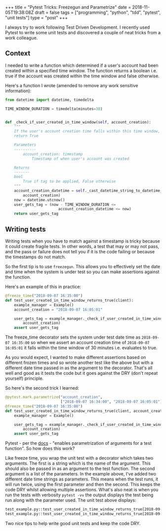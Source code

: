 +++
title = "Pytest Tricks: Freezegun and Parametrize"
date = 2018-11-05T19:38:08Z
draft = false
tags = ["programming", "python", "tdd", "pytest", "unit tests"]
type = "post"
+++

I always try to work following Test Driven Development. I recently used Pytest to write some unit tests and discovered a couple of neat tricks from a work colleague.

## Context

I needed to write a function which determined if a user's account had been created within a specified time window. The function returns a boolean i.e. true if the account was created within the time window and false otherwise.

Here's a function I wrote (amended to remove any work sensitive information):

```python
from datetime import datetime, timedelta

TIME_WINDOW_DURATION = timedelta(minutes=30)


def _check_if_user_created_in_time_window(self, account_creation):
    """
    If the user's account creation time falls within this time window,
    return True

    Parameters
    ----------
        account_creation: timestamp
            Timestamp of when user's account was created

    Returns
    -------
    bool
        True if tag to be applied, False otherwise
    """
    account_creation_datetime = self._cast_datetime_string_to_datetime_type(
        account_creation)
    now = datetime.utcnow()
    user_gets_tag = (now - TIME_WINDOW_DURATION <=
                        account_creation_datetime <= now)
    return user_gets_tag
```

## Writing tests

Writing tests when you have to match against a timestamp is tricky because it could create fragile tests. In other words, a test that may or may not pass, and the pass or failure does not tell you if it is the code failing or because the timestamps do not match.

So the first tip is to use `freezegun`. This allows you to effectively set the date and time when the system is under test so you can make assertions against the function.

Here's an example of this in practice:

```python
@freeze_time("2018-09-07 16:35:00")
def test_user_created_in_time_window_returns_true(client):
    example_manager = Example()
    account_creation = "2018-09-07 16:05:01"

    user_gets_tag = example_manager._check_if_user_created_in_time_window(
        account_creation)
    assert user_gets_tag
```

The freeze_time decorator sets the system under test date time as `2018-09-07 16:35:00` so when we assert an account creation time of `2018-09-07 16:05:01` it falls within the time window of 30 minutes i.e. evaluates to true.

As you would expect, I wanted to make different assertions based on different frozen times and so wrote another test like the above but with a different date time passed in as the argument to the decorator. That's all well and good as it tests the code but it goes against the DRY (don't repeat yourself) principle.

So here's the second trick I learned:

```python
@pytest.mark.parametrize("account_creation",
                         ["2018-09-07 16:34:00", "2018-09-07 16:05:01"])
@freeze_time("2018-09-07 16:35:00")
def test_user_created_in_time_window_returns_true(client, account_creation):
    example_manager = Example()

    user_gets_tag = example_manager._check_if_user_created_in_time_window(
        account_creation)
    assert user_gets_tag
```

Pytest - per the [docs](https://docs.pytest.org/en/latest/parametrize.html#more-examples) - "enables parametrization of arguments for a test function". So how does this work?

Like freeze time, you wrap the unit test with a decorator which takes two arguments. The first is a string which is the name of the argument. This should also be passed in as an argument to the test function. The second argument is a list of the parameters. In the example above, I've added two different date time strings as parameters. This means when the test runs, it will run twice, using the first parameter and then the second. This keeps the code DRY whilst allowing multiple assertions. What's also neat is when you run the tests with verbosity `pytest -vv` the output displays the test being run along with the parameter used. The unit test above displays:

```bash
test_example.py::test_user_created_in_time_window_returns_true[2018-09-07 16:34:00] PASSED
test_example.py::test_user_created_in_time_window_returns_true[2018-09-07 16:05:01] PASSED
```

Two nice tips to help write good unit tests and keep the code DRY.
